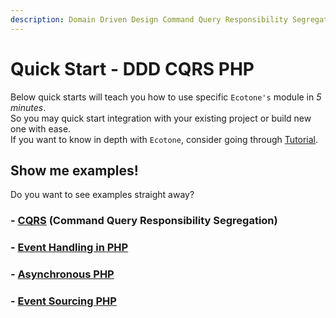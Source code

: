 ```yaml
---
description: Domain Driven Design Command Query Responsibility Segregation PHP
---
```


# Quick Start - DDD CQRS PHP

Below quick starts will teach you how to use specific `Ecotone's` module in _5 minutes_.\
So you may quick start integration with your existing project or build new one with ease.  \
If you want to know in depth with `Ecotone`, consider going through [Tutorial](../tutorial-php-ddd-cqrs-event-sourcing/).

## Show me examples!

Do you want to see examples straight away?

### - [CQRS](php-cqrs.md) (Command Query Responsibility Segregation)

### - [Event Handling in PHP](./#event-handling)

### - [Asynchronous PHP](asynchronous-php.md)

### - [Event Sourcing PHP](event-sourcing-php.md)

